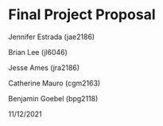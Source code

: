 Final Project Proposal
================
Jennifer Estrada (jae2186)

Brian Lee (jl6046)

Jesse Ames (jra2186)

Catherine Mauro (cgm2163)

Benjamin Goebel (bpg2118)

11/12/2021

